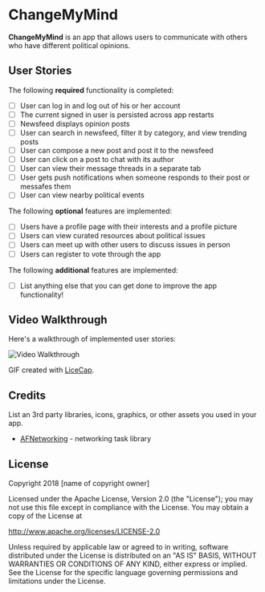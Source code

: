 # ChangeMyMind

**ChangeMyMind** is an app that allows users to communicate with others who have different political opinions.

## User Stories

The following **required** functionality is completed:

- [ ] User can log in and log out of his or her account
- [ ] The current signed in user is persisted across app restarts
- [ ] Newsfeed displays opinion posts
- [ ] User can search in newsfeed, filter it by category, and view trending posts
- [ ] User can compose a new post and post it to the newsfeed
- [ ] User can click on a post to chat with its author
- [ ] User can view their message threads in a separate tab
- [ ] User gets push notifications when someone responds to their post or messafes them
- [ ] User can view nearby political events

The following **optional** features are implemented:

- [ ] Users have a profile page with their interests and a profile picture
- [ ] Users can view curated resources about political issues
- [ ] Users can meet up with other users to discuss issues in person
- [ ] Users can register to vote through the app

The following **additional** features are implemented:

- [ ] List anything else that you can get done to improve the app functionality!

## Video Walkthrough

Here's a walkthrough of implemented user stories:

<img src='http://i.imgur.com/link/to/your/gif/file.gif' title='Video Walkthrough' width='' alt='Video Walkthrough' />

GIF created with [LiceCap](http://www.cockos.com/licecap/).

## Credits

List an 3rd party libraries, icons, graphics, or other assets you used in your app.

- [AFNetworking](https://github.com/AFNetworking/AFNetworking) - networking task library


## License

Copyright 2018 [name of copyright owner]

Licensed under the Apache License, Version 2.0 (the "License");
you may not use this file except in compliance with the License.
You may obtain a copy of the License at

http://www.apache.org/licenses/LICENSE-2.0

Unless required by applicable law or agreed to in writing, software
distributed under the License is distributed on an "AS IS" BASIS,
WITHOUT WARRANTIES OR CONDITIONS OF ANY KIND, either express or implied.
See the License for the specific language governing permissions and
limitations under the License.
